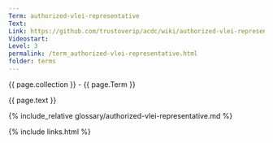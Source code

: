 ```yaml
---
Term: authorized-vlei-representative
Text: 
Link: https://github.com/trustoverip/acdc/wiki/authorized-vlei-representative
Videostart: 
Level: 3
permalink: /term_authorized-vlei-representative.html
folder: terms
---
```


{{ page.collection }} - {{ page.Term }}

   {{ page.text }}

{% include_relative glossary/authorized-vlei-representative.md %}

 {% include links.html %} 
